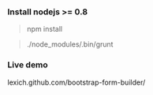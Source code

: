 ### Install nodejs >= 0.8

> npm install

> ./node_modules/.bin/grunt

### Live demo
lexich.github.com/bootstrap-form-builder/